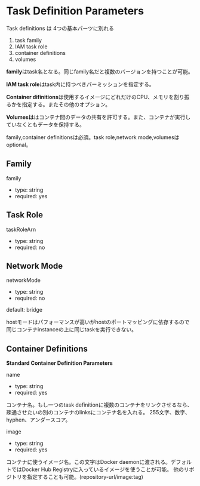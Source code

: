 Task Definition Parameters
==========================
Task definitions は 4つの基本パーツに別れる

1. task family
2. IAM task role
3. container definitions
4. volumes




**family**はtask名となる。同じfamily名だと複数のバージョンを持つことが可能。

**IAM task role**はtask内に持つべきパーミッションを指定する。

**Container difinitions**は使用するイメージにどれだけのCPU、メモリを割り振るかを指定する。またその他のオプション。

**Volumesは**はコンテナ間のデータの共有を許可する。また、コンテナが実行していなくともデータを保持する。

family,container definitionsは必須。task role,network mode,volumesはoptional。






Family
------------

family

* type: string
* required: yes



Task Role
--------------
taskRoleArn

* type: string
* required: no

Network Mode
-------------
networkMode

* type: string
* required: no

default: bridge

hostモードはパフォーマンスが高いがhostのポートマッピングに依存するので同じコンテナinstanceの上に同じtaskを実行できない。

Container Definitions
-----------------

**Standard Container Definition Parameters**

name

* type: string
* required: yes

コンテナ名。もし一つのtask definitionに複数のコンテナをリンクさせるなら、疎通させたいの別のコンテナのlinksにコンテナ名を入れる。
255文字、数字、hyphen、アンダースコア。

image

* type: string
* required: yes

コンテナに使うイメージ名。この文字はDocker daemonに渡される。デフォルトではDocker Hub Registryに入っているイメージを使うことが可能。
他のリポジトリを指定することも可能。(repository-url/image:tag)





